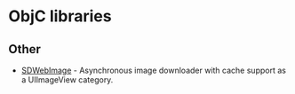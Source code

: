 # ObjC libraries

## Other

- [SDWebImage](https://github.com/SDWebImage/SDWebImage) - Asynchronous image downloader with cache support as a UIImageView category.
